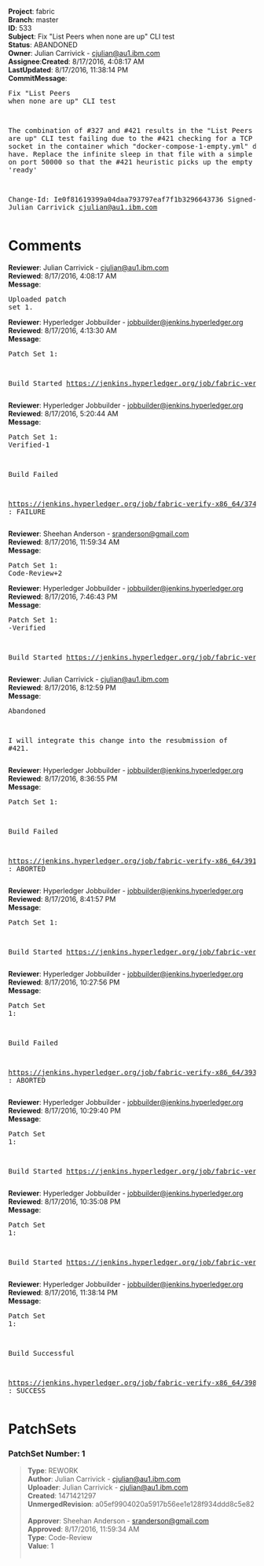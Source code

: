 <strong>Project</strong>: fabric</br><strong>Branch</strong>: master<br><strong>ID</strong>: 533<br><strong>Subject</strong>: Fix "List Peers when none are up" CLI test<br><strong>Status</strong>: ABANDONED<br><strong>Owner</strong>: Julian Carrivick - cjulian@au1.ibm.com<br><strong>Assignee</strong>:<strong>Created</strong>: 8/17/2016, 4:08:17 AM<br><strong>LastUpdated</strong>: 8/17/2016, 11:38:14 PM<br><strong>CommitMessage</strong>:<br><pre>Fix "List Peers when none are up" CLI test

The combination of #327 and #421 results in the "List Peers when none
are up" CLI test failing due to the #421 checking for a TCP Listen
socket in the container which "docker-compose-1-empty.yml" does not
have. Replace the infinite sleep in that file with a simple TCP listen
on port 50000 so that the #421 heuristic picks up the empty container
as 'ready'

Change-Id: Ie0f81619399a04daa793797eaf7f1b3296643736
Signed-off-by: Julian Carrivick <cjulian@au1.ibm.com>
</pre><h1>Comments</h1><strong>Reviewer</strong>: Julian Carrivick - cjulian@au1.ibm.com<br><strong>Reviewed</strong>: 8/17/2016, 4:08:17 AM<br><strong>Message</strong>: <pre>Uploaded patch set 1.</pre><strong>Reviewer</strong>: Hyperledger Jobbuilder - jobbuilder@jenkins.hyperledger.org<br><strong>Reviewed</strong>: 8/17/2016, 4:13:30 AM<br><strong>Message</strong>: <pre>Patch Set 1:

Build Started https://jenkins.hyperledger.org/job/fabric-verify-x86_64/374/</pre><strong>Reviewer</strong>: Hyperledger Jobbuilder - jobbuilder@jenkins.hyperledger.org<br><strong>Reviewed</strong>: 8/17/2016, 5:20:44 AM<br><strong>Message</strong>: <pre>Patch Set 1: Verified-1

Build Failed 

https://jenkins.hyperledger.org/job/fabric-verify-x86_64/374/ : FAILURE</pre><strong>Reviewer</strong>: Sheehan Anderson - sranderson@gmail.com<br><strong>Reviewed</strong>: 8/17/2016, 11:59:34 AM<br><strong>Message</strong>: <pre>Patch Set 1: Code-Review+2</pre><strong>Reviewer</strong>: Hyperledger Jobbuilder - jobbuilder@jenkins.hyperledger.org<br><strong>Reviewed</strong>: 8/17/2016, 7:46:43 PM<br><strong>Message</strong>: <pre>Patch Set 1: -Verified

Build Started https://jenkins.hyperledger.org/job/fabric-verify-x86_64/391/</pre><strong>Reviewer</strong>: Julian Carrivick - cjulian@au1.ibm.com<br><strong>Reviewed</strong>: 8/17/2016, 8:12:59 PM<br><strong>Message</strong>: <pre>Abandoned

I will integrate this change into the resubmission of #421.</pre><strong>Reviewer</strong>: Hyperledger Jobbuilder - jobbuilder@jenkins.hyperledger.org<br><strong>Reviewed</strong>: 8/17/2016, 8:36:55 PM<br><strong>Message</strong>: <pre>Patch Set 1:

Build Failed 

https://jenkins.hyperledger.org/job/fabric-verify-x86_64/391/ : ABORTED</pre><strong>Reviewer</strong>: Hyperledger Jobbuilder - jobbuilder@jenkins.hyperledger.org<br><strong>Reviewed</strong>: 8/17/2016, 8:41:57 PM<br><strong>Message</strong>: <pre>Patch Set 1:

Build Started https://jenkins.hyperledger.org/job/fabric-verify-x86_64/393/</pre><strong>Reviewer</strong>: Hyperledger Jobbuilder - jobbuilder@jenkins.hyperledger.org<br><strong>Reviewed</strong>: 8/17/2016, 10:27:56 PM<br><strong>Message</strong>: <pre>Patch Set 1:

Build Failed 

https://jenkins.hyperledger.org/job/fabric-verify-x86_64/393/ : ABORTED</pre><strong>Reviewer</strong>: Hyperledger Jobbuilder - jobbuilder@jenkins.hyperledger.org<br><strong>Reviewed</strong>: 8/17/2016, 10:29:40 PM<br><strong>Message</strong>: <pre>Patch Set 1:

Build Started https://jenkins.hyperledger.org/job/fabric-verify-x86_64/396/</pre><strong>Reviewer</strong>: Hyperledger Jobbuilder - jobbuilder@jenkins.hyperledger.org<br><strong>Reviewed</strong>: 8/17/2016, 10:35:08 PM<br><strong>Message</strong>: <pre>Patch Set 1:

Build Started https://jenkins.hyperledger.org/job/fabric-verify-x86_64/398/</pre><strong>Reviewer</strong>: Hyperledger Jobbuilder - jobbuilder@jenkins.hyperledger.org<br><strong>Reviewed</strong>: 8/17/2016, 11:38:14 PM<br><strong>Message</strong>: <pre>Patch Set 1:

Build Successful 

https://jenkins.hyperledger.org/job/fabric-verify-x86_64/398/ : SUCCESS</pre><h1>PatchSets</h1><h3>PatchSet Number: 1</h3><blockquote><strong>Type</strong>: REWORK<br><strong>Author</strong>: Julian Carrivick - cjulian@au1.ibm.com<br><strong>Uploader</strong>: Julian Carrivick - cjulian@au1.ibm.com<br><strong>Created</strong>: 1471421297<br><strong>UnmergedRevision</strong>: a05ef9904020a5917b56ee1e128f934ddd8c5e82<br><br><strong>Approver</strong>: Sheehan Anderson - sranderson@gmail.com<br><strong>Approved</strong>: 8/17/2016, 11:59:34 AM<br><strong>Type</strong>: Code-Review<br><strong>Value</strong>: 1<br><br></blockquote>